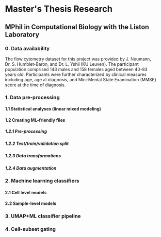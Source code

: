 # Master's Thesis Research
## MPhil in Computational Biology with the Liston Laboratory 

### 0. Data availability
The flow cytometry dataset for this project was provided by J. Neumann, Dr. S. Humblet-Baron, and Dr. L. Yshii (KU Leuven). The participant population comprised 143 males and 158 females aged between 40-83 years old. Participants were further characterized by clinical measures including age, age at diagnosis, and Mini‐Mental State Examination (MMSE) score at the time of diagnosis.
### 1. Data pre-processing

#### 1.1 Statistical analyses (linear mixed modeling)

#### 1.2 Creating ML-friendly files

##### 1.2.1 Pre-processing

##### 1.2.2 Test/train/validation split

##### 1.2.3 Data transformations

##### 1.2.4 Data augmentation

### 2. Machine learning classifiers 

#### 2.1 Cell level models

#### 2.2 Sample-level models

### 3. UMAP+ML classifier pipeline

### 4. Cell-subset gating 

